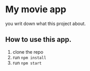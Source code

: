 # My movie app

you writ down what this project about.

## How to use this app.

1. clone the repo
2. run `npm install`
3. run `npm start`
